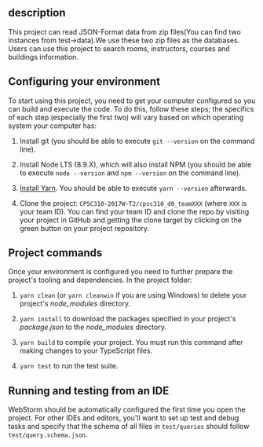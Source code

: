 ## description

This project can read JSON-Format data from zip files(You can find two instances from test->data).We use these two zip files as the databases. Users can use this project to search rooms, instructors, courses and buildings information.


## Configuring your environment

To start using this project, you need to get your computer configured so you can build and execute the code. To do this, follow these steps; the specifics of each step (especially the first two) will vary based on which operating system your computer has:

1. Install git (you should be able to execute `git --version` on the command line).

1. Install Node LTS  (8.9.X), which will also install NPM (you should be able to execute `node --version` and `npm --version` on the command line).

1. [Install Yarn](https://yarnpkg.com/en/docs/install). You should be able to execute `yarn --version` afterwards.

1. Clone the project: `CPSC310-2017W-T2/cpsc310_d0_teamXXX` (where `XXX` is your team ID). You can find your team ID and clone the repo by visiting your project in GitHub and getting the clone target by clicking on the green button on your project repository.

## Project commands

Once your environment is configured you need to further prepare the project's tooling and dependencies. In the project folder:

1. `yarn clean` (or `yarn cleanwin` if you are using Windows) to delete your project's *node_modules* directory.

1. `yarn install` to download the packages specified in your project's *package.json* to the *node_modules* directory.

1. `yarn build` to compile your project. You must run this command after making changes to your TypeScript files.

1. `yarn test` to run the test suite.

## Running and testing from an IDE

WebStorm should be automatically configured the first time you open the project. For other IDEs and editors, you'll want to set up test and debug tasks and specify that the schema of all files in `test/queries` should follow `test/query.schema.json`.
